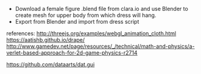 - Download a female figure .blend file from clara.io and use Blender to create mesh for upper body from which dress will hang.
- Export from Blender and import from dress script

references:
http://threejs.org/examples/webgl_animation_cloth.html
https://aatishb.github.io/drape/
http://www.gamedev.net/page/resources/_/technical/math-and-physics/a-verlet-based-approach-for-2d-game-physics-r2714

https://github.com/dataarts/dat.gui

